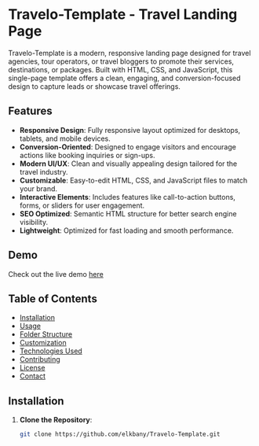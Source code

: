 # Travelo-Template - Travel Landing Page


Travelo-Template is a modern, responsive landing page designed for travel agencies, tour operators, or travel bloggers to promote their services, destinations, or packages. Built with HTML, CSS, and JavaScript, this single-page template offers a clean, engaging, and conversion-focused design to capture leads or showcase travel offerings.

## Features

- **Responsive Design**: Fully responsive layout optimized for desktops, tablets, and mobile devices.
- **Conversion-Oriented**: Designed to engage visitors and encourage actions like booking inquiries or sign-ups.
- **Modern UI/UX**: Clean and visually appealing design tailored for the travel industry.
- **Customizable**: Easy-to-edit HTML, CSS, and JavaScript files to match your brand.
- **Interactive Elements**: Includes features like call-to-action buttons, forms, or sliders for user engagement.
- **SEO Optimized**: Semantic HTML structure for better search engine visibility.
- **Lightweight**: Optimized for fast loading and smooth performance.

## Demo

Check out the live demo [here](#) <!-- Replace with actual demo link if available -->

## Table of Contents

- [Installation](#installation)
- [Usage](#usage)
- [Folder Structure](#folder-structure)
- [Customization](#customization)
- [Technologies Used](#technologies-used)
- [Contributing](#contributing)
- [License](#license)
- [Contact](#contact)

## Installation

1. **Clone the Repository**:
   ```bash
   git clone https://github.com/elkbany/Travelo-Template.git
